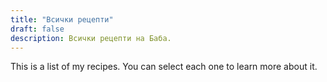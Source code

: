 ```yaml
---
title: "Всички рецепти" 
draft: false
description: Всички рецепти на Баба.
---
```

This is a list of my recipes. You can select each one to learn more about it.
